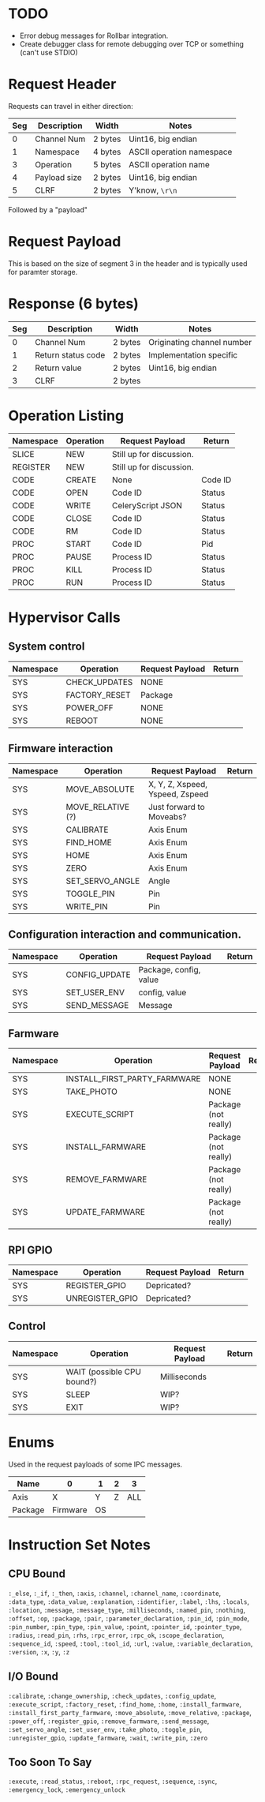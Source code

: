 # TODO

  * Error debug messages for Rollbar integration.
  * Create debugger class for remote debugging over TCP or something (can't use
    STDIO)

# Request Header
Requests can travel in either direction:

|Seg|Description |Width             |Notes                     |
|---|------------|------------------|--------------------------|
| 0 |Channel Num | 2 bytes          | Uint16, big endian       |
| 1 |Namespace   | 4 bytes          | ASCII operation namespace|
| 3 |Operation   | 5 bytes          | ASCII operation name     |
| 4 |Payload size| 2 bytes          | Uint16, big endian       |
| 5 |CLRF        | 2 bytes          | Y'know, `\r\n`           |

Followed by a "payload"

# Request Payload

This is based on the size of segment 3 in the header and is typically used for
paramter storage.

# Response (6 bytes)

|Seg|Description           |Width   |Notes                       |
|---|----------------------|--------|----------------------------|
|  0|Channel Num           | 2 bytes| Originating channel number |
|  1|Return status code    | 2 bytes| Implementation specific    |
|  2|Return value          | 2 bytes| Uint16, big endian         |
|  3|CLRF                  | 2 bytes|                            |

# Operation Listing

|Namespace|Operation|Request Payload          |Return  |
|---------|---------|-------------------------|--------|
|SLICE    |NEW      |Still up for discussion. |        |
|REGISTER |NEW      |Still up for discussion. |        |
|CODE     |CREATE   |None                     |Code ID |
|CODE     |OPEN     |Code ID                  |Status  |
|CODE     |WRITE    |CeleryScript JSON        |Status  |
|CODE     |CLOSE    |Code ID                  |Status  |
|CODE     |RM       |Code ID                  |Status  |
|PROC     |START    |Code ID                  |Pid     |
|PROC     |PAUSE    |Process ID               |Status  |
|PROC     |KILL     |Process ID               |Status  |
|PROC     |RUN      |Process ID               |Status  |

# Hypervisor Calls

## System control
|Namespace |Operation     |Request Payload |Return |
|----------|--------------|----------------|-------|
|SYS       |CHECK_UPDATES | NONE           |       |
|SYS       |FACTORY_RESET | Package        |       |
|SYS       |POWER_OFF     | NONE           |       |
|SYS       |REBOOT        | NONE           |       |

## Firmware interaction
|Namespace |Operation         |Request Payload                  |Return |
|----------|------------------|---------------------------------|-------|
|SYS       |MOVE_ABSOLUTE     | X, Y, Z, Xspeed, Yspeed, Zspeed |       |
|SYS       |MOVE_RELATIVE (?) | Just forward to Moveabs?        |       |
|SYS       |CALIBRATE         | Axis Enum                       |       |
|SYS       |FIND_HOME         | Axis Enum                       |       |
|SYS       |HOME              | Axis Enum                       |       |
|SYS       |ZERO              | Axis Enum                       |       |
|SYS       |SET_SERVO_ANGLE   | Angle                           |       |
|SYS       |TOGGLE_PIN        | Pin                             |       |
|SYS       |WRITE_PIN         | Pin                             |       |

## Configuration interaction and communication.
|Namespace |Operation     |Request Payload         |Return |
|----------|--------------|------------------------|-------|
|SYS       |CONFIG_UPDATE | Package, config, value |       |
|SYS       |SET_USER_ENV  | config, value          |       |
|SYS       |SEND_MESSAGE  | Message                |       |

## Farmware
|Namespace |Operation                    |Request Payload       |Return |
|----------|-----------------------------|----------------------|-------|
|SYS       |INSTALL_FIRST_PARTY_FARMWARE | NONE                 |       |
|SYS       |TAKE_PHOTO                   | NONE                 |       |
|SYS       |EXECUTE_SCRIPT               | Package (not really) |       |
|SYS       |INSTALL_FARMWARE             | Package (not really) |       |
|SYS       |REMOVE_FARMWARE              | Package (not really) |       |
|SYS       |UPDATE_FARMWARE              | Package (not really) |       |

## RPI GPIO
|Namespace |Operation       |Request Payload |Return |
|----------|----------------|----------------|-------|
|SYS       |REGISTER_GPIO   | Depricated?    |       |
|SYS       |UNREGISTER_GPIO | Depricated?    |       |

## Control
|Namespace |Operation                  |Request Payload |Return |
|----------|---------------------------|----------------|-------|
|SYS       |WAIT (possible CPU bound?) | Milliseconds   |       |
|SYS       |SLEEP                      | WIP?           |       |
|SYS       |EXIT                       | WIP?           |       |

# Enums

Used in the request payloads of some IPC messages.

|Name   |0       |1 |2|3  |
|-------|--------|--|-|---|
|Axis   |X       |Y |Z|ALL|
|Package|Firmware|OS| |   |

# Instruction Set Notes

## CPU Bound
  `:_else`,
  `:_if`,
  `:_then`,
  `:axis`,
  `:channel`,
  `:channel_name`,
  `:coordinate`,
  `:data_type`,
  `:data_value`,
  `:explanation`,
  `:identifier`,
  `:label`,
  `:lhs`,
  `:locals`,
  `:location`,
  `:message`,
  `:message_type`,
  `:milliseconds`,
  `:named_pin`,
  `:nothing`,
  `:offset`,
  `:op`,
  `:package`,
  `:pair`,
  `:parameter_declaration`,
  `:pin_id`,
  `:pin_mode`,
  `:pin_number`,
  `:pin_type`,
  `:pin_value`,
  `:point`,
  `:pointer_id`,
  `:pointer_type`,
  `:radius`,
  `:read_pin`,
  `:rhs`,
  `:rpc_error`,
  `:rpc_ok`,
  `:scope_declaration`,
  `:sequence_id`,
  `:speed`,
  `:tool`,
  `:tool_id`,
  `:url`,
  `:value`,
  `:variable_declaration`,
  `:version`,
  `:x`,
  `:y`,
  `:z`

## I/O Bound
  `:calibrate`,
  `:change_ownership`,
  `:check_updates`,
  `:config_update`,
  `:execute_script`,
  `:factory_reset`,
  `:find_home`,
  `:home`,
  `:install_farmware`,
  `:install_first_party_farmware`,
  `:move_absolute`,
  `:move_relative`,
  `:package`,
  `:power_off`,
  `:register_gpio`,
  `:remove_farmware`,
  `:send_message`,
  `:set_servo_angle`,
  `:set_user_env`,
  `:take_photo`,
  `:toggle_pin`,
  `:unregister_gpio`,
  `:update_farmware`,
  `:wait`,
  `:write_pin`,
  `:zero`

## Too Soon To Say
  `:execute`,
  `:read_status`,
  `:reboot`,
  `:rpc_request`,
  `:sequence`,
  `:sync`,
  `:emergency_lock`,
  `:emergency_unlock`
